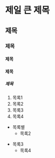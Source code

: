 # 제일 큰 제목
## 제목
### 제목
#### 제목
#### 제목
##### 제목

1. 목록1
2.  목록2
3.  목록3
4.  목록4

* 목록별
  * 목록2
- 목록3
  - 목록4
